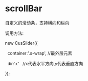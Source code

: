 # scrollBar

自定义的滚动条，支持横向和纵向

调用方法:


new CusSlider({

    container:'.s-wrap', //最外层元素
    
    dir:'x'   //x代表水平方向,y代表垂直方向
    
  });
